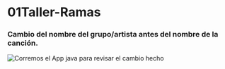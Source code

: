 # 01Taller-Ramas
### Cambio del nombre del grupo/artista antes del nombre de la canción.
![Corremos el App java para revisar el cambio hecho](https://github.com/MichelleArreaga/01Taller-Ramas/assets/108914782/22b422c5-b4cc-4bbb-b3dd-73576c069121)